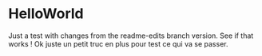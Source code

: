 # HelloWorld
Just a test with changes from the readme-edits branch version. See if that works !
Ok juste un petit truc en plus pour test ce qui va se passer.
